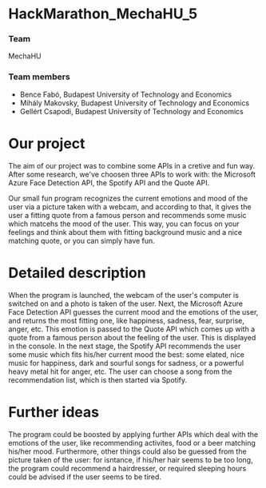 # HackMarathon_MechaHU_5
### Team
MechaHU
### Team members

- Bence Fabó, Budapest University of Technology and Economics
- Mihály Makovsky, Budapest University of Technology and Economics
- Gellért Csapodi, Budapest University of Technology and Economics

# Our project
The aim of our project was to combine some APIs in a cretive and fun way. After some research, we've choosen three APIs to work with: the Microsoft Azure Face Detection API, the Spotify API and the Quote API. 

Our small fun program recognizes the current emotions and mood of the user via a picture taken with a webcam, and according to that, it gives the user a fitting quote from a famous person and recommends some music which matcehs the mood of the user. This way, you can focus on your feelings and think about them with fitting background music and a nice matching quote, or you can simply have fun.

# Detailed description
When the program is launched, the webcam of the user's computer is switched on and a photo is taken of the user.
Next, the Microsoft Azure Face Detection API guesses the current mood and the emotions of the user, and returns the most fitting one, like happiness, sadness, fear, surprise, anger, etc. 
This emotion is passed to the Quote API which comes up with a quote from a famous person about the feeling of the user. This is displayed in the console.
In the next stage, the Spotify API recommends the user some music which fits his/her current mood the best: some elated, nice music for happiness, dark and sourful  songs for sadness, or a powerful heavy metal hit for anger, etc. The user can choose a song from the recommendation list, which is then started via Spotify.

# Further ideas
The program could be boosted by applying further APIs which deal with the emotions of the user, like recommending activites, food or a beer matching his/her mood.
Furthermore, other things could also be guessed from the picture taken of the user: for isntance, if his/her hair seems to be too long, the program could recommend a hairdresser, or required sleeping hours could be advised if the user seems to be tired. 
